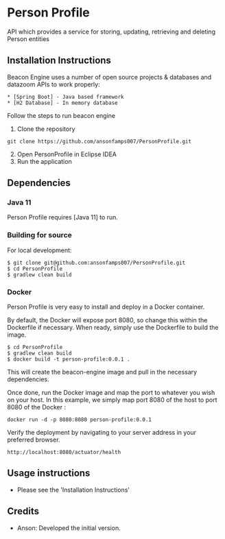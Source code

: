 # Person Profile
API which provides a service for storing, updating, retrieving and deleting Person entities

## Installation Instructions

Beacon Engine uses a number of open source projects & databases and datazoom APIs to work properly:
```
* [Spring Boot] - Java based framework
* [H2 Database] - In memory database
```
Follow the steps to run beacon engine
1. Clone the repository
```
git clone https://github.com/ansonfamps007/PersonProfile.git
```
2. Open PersonProfile in Eclipse IDEA 
3. Run the application

## Dependencies

### Java 11
Person Profile requires [Java 11] to run.

### Building for source
For local development:
```
$ git clone git@github.com:ansonfamps007/PersonProfile.git
$ cd PersonProfile
$ gradlew clean build
```

### Docker
Person Profile is very easy to install and deploy in a Docker container.

By default, the Docker will expose port 8080, so change this within the Dockerfile if necessary. When ready, simply use the Dockerfile to build the image.

```
$ cd PersonProfile
$ gradlew clean build
$ docker build -t person-profile:0.0.1 .
```
This will create the beacon-engine image and pull in the necessary dependencies.

Once done, run the Docker image and map the port to whatever you wish on your host. In this example, we simply map port 8080 of the host to port 8080 of the Docker :

```
docker run -d -p 8080:8080 person-profile:0.0.1
```

Verify the deployment by navigating to your server address in your preferred browser.

```
http://localhost:8080/actuator/health
```

## Usage instructions
 - Please see the 'Installation Instructions'

## Credits

 - Anson: Developed the initial version.
